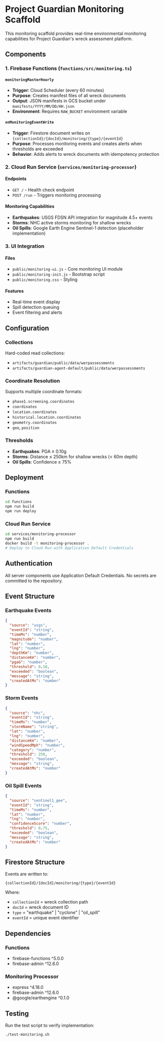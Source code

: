 # Project Guardian Monitoring Scaffold

This monitoring scaffold provides real-time environmental monitoring capabilities for Project Guardian's wreck assessment platform.

## Components

### 1. Firebase Functions (`functions/src/monitoring.ts`)

#### `monitoringMasterHourly`
- **Trigger**: Cloud Scheduler (every 60 minutes)
- **Purpose**: Creates manifest files of all wreck documents
- **Output**: JSON manifests in GCS bucket under `manifests/YYYY/MM/DD/HH.json`
- **Environment**: Requires `RAW_BUCKET` environment variable

#### `onMonitoringEventWrite`
- **Trigger**: Firestore document writes on `{collectionId}/{docId}/monitoring/{type}/{eventId}`
- **Purpose**: Processes monitoring events and creates alerts when thresholds are exceeded
- **Behavior**: Adds alerts to wreck documents with idempotency protection

### 2. Cloud Run Service (`services/monitoring-processor`)

#### Endpoints
- `GET /` - Health check endpoint
- `POST /run` - Triggers monitoring processing

#### Monitoring Capabilities
- **Earthquakes**: USGS FDSN API integration for magnitude 4.5+ events
- **Storms**: NHC active storms monitoring for shallow wrecks
- **Oil Spills**: Google Earth Engine Sentinel-1 detection (placeholder implementation)

### 3. UI Integration

#### Files
- `public/monitoring-ui.js` - Core monitoring UI module
- `public/monitoring-init.js` - Bootstrap script
- `public/monitoring.css` - Styling

#### Features
- Real-time event display
- Spill detection queuing
- Event filtering and alerts

## Configuration

### Collections
Hard-coded read collections:
- `artifacts/guardian/public/data/werpassessments`
- `artifacts/guardian-agent-default/public/data/werpassessments`

### Coordinate Resolution
Supports multiple coordinate formats:
- `phase1.screening.coordinates`
- `coordinates`
- `location.coordinates`
- `historical.location.coordinates`
- `geometry.coordinates`
- `geo`, `position`

### Thresholds
- **Earthquakes**: PGA ≥ 0.10g
- **Storms**: Distance ≤ 250km for shallow wrecks (< 60m depth)
- **Oil Spills**: Confidence ≥ 75%

## Deployment

### Functions
```bash
cd functions
npm run build
npm run deploy
```

### Cloud Run Service
```bash
cd services/monitoring-processor
npm run build
docker build -t monitoring-processor .
# Deploy to Cloud Run with Application Default Credentials
```

## Authentication

All server components use Application Default Credentials. No secrets are committed to the repository.

## Event Structure

### Earthquake Events
```json
{
  "source": "usgs",
  "eventId": "string",
  "timeMs": "number",
  "magnitude": "number",
  "lat": "number",
  "lng": "number",
  "depthKm": "number",
  "distanceKm": "number",
  "pgaG": "number",
  "threshold": 0.10,
  "exceeded": "boolean",
  "message": "string",
  "createdAtMs": "number"
}
```

### Storm Events
```json
{
  "source": "nhc",
  "eventId": "string",
  "timeMs": "number",
  "stormName": "string",
  "lat": "number",
  "lng": "number",
  "distanceKm": "number",
  "windSpeedMph": "number",
  "category": "number",
  "threshold": 250,
  "exceeded": "boolean",
  "message": "string",
  "createdAtMs": "number"
}
```

### Oil Spill Events
```json
{
  "source": "sentinel1_gee",
  "eventId": "string",
  "timeMs": "number",
  "lat": "number",
  "lng": "number",
  "confidenceScore": "number",
  "threshold": 0.75,
  "exceeded": "boolean",
  "message": "string",
  "createdAtMs": "number"
}
```

## Firestore Structure

Events are written to:
```
{collectionId}/{docId}/monitoring/{type}/{eventId}
```

Where:
- `collectionId` = wreck collection path
- `docId` = wreck document ID
- `type` = "earthquake" | "cyclone" | "oil_spill"
- `eventId` = unique event identifier

## Dependencies

### Functions
- firebase-functions ^5.0.0
- firebase-admin ^12.6.0

### Monitoring Processor
- express ^4.18.0
- firebase-admin ^12.6.0
- @google/earthengine ^0.1.0

## Testing

Run the test script to verify implementation:
```bash
./test-monitoring.sh
```